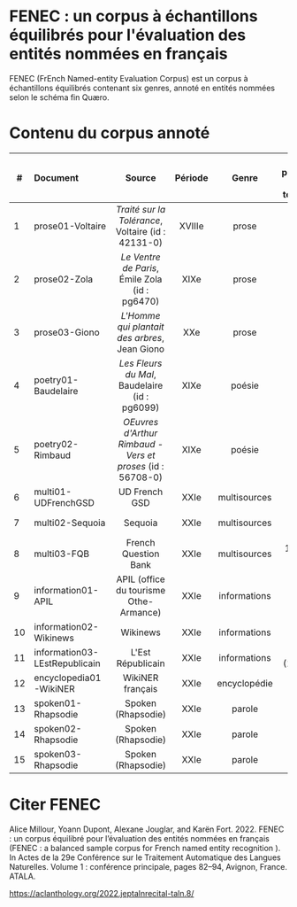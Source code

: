 # FENEC : un corpus à échantillons équilibrés pour l'évaluation des entités nommées en français

FENEC (FrEnch Named-entity Evaluation Corpus) est un corpus à échantillons équilibrés contenant six genres, annoté en entités nommées selon le schéma fin Quæro.

# Contenu du corpus annoté
| # | Document | Source | Période | Genre | Nb. phrases (Nb. tokens) | Licence | version |
| -- |:--------|:-------:|:-------:|:-----:|:------------------------:| -------:| :---:|
1 | prose01-Voltaire  | *Traité sur la Tolérance*, Voltaire (id : 42131-0) | XVIIIe | prose | 40 (1 020) | Project [Gutenberg](https://www.gutenberg.org/policy/license.html) |v1|
2 | prose02-Zola  | *Le Ventre de Paris*, Émile Zola (id : pg6470) | XIXe | prose | 51 (1 002) | Project [Gutenberg](https://www.gutenberg.org/policy/license.html) |v1|
3 | prose03-Giono | *L'Homme qui plantait des arbres*, Jean Giono | XXe | prose  | 53 (1 013) | Public Domain|v1|
4 | poetry01-Baudelaire  | *Les Fleurs du Mal*, Baudelaire (id : pg6099) | XIXe  | poésie | 30 (1 014) | Project [Gutenberg](https://www.gutenberg.org/policy/license.html) |v1|
5 | poetry02-Rimbaud  | *OEuvres d'Arthur Rimbaud - Vers et proses* (id : 56708-0) | XIXe | poésie | 52 (1 027) | Project [Gutenberg](https://www.gutenberg.org/policy/license.html) |v1|
6 | multi01-UDFrenchGSD | UD French GSD | XXIe | multisources  | 35 (1 021) | CC BY-SA 4.0 |v1|
7 | multi02-Sequoia | Sequoia | XXIe | multisources | 44 (1 002) | Licence LGPL-LR |v1|
8 | multi03-FQB | French Question Bank | XXIe | multisources | 102 (1 006) | Licence LGPL-LR |v1|
9 | information01-APIL | APIL (office du tourisme Othe-Armance) | XXIe | informations  | 29 (1 002) | Licence LGPL-LR |v1|
10 | information02-Wikinews | Wikinews | XXIe | informations | 46 (1 024) | CC BY 2.5 |v1|
11 | information03-LEstRepublicain | L'Est Républicain | XXIe | informations | 40 (1,000)| CC BY-SA 2.0 |v1|
12 | encyclopedia01-WikiNER | WikiNER français | XXIe | encyclopédie | 36 (1 003) | CC BY 4.0 |v1|
13 | spoken01-Rhapsodie | Spoken (Rhapsodie) | XXIe | parole | 70 (1 028) | CC BY-SA 4.0 |v1|
14 | spoken02-Rhapsodie | Spoken (Rhapsodie) | XXIe | parole | 78 (1 014) | CC BY-SA 4.0 |v1|
15 | spoken03-Rhapsodie | Spoken (Rhapsodie) | XXIe | parole | 65 (1 019) | CC BY-SA 4.0 |v1|

# Citer FENEC

Alice Millour, Yoann Dupont, Alexane Jouglar, and Karën Fort. 2022. FENEC : un corpus équilibré pour l’évaluation des entités nommées en français (FENEC : a balanced sample corpus for French named entity recognition ). In Actes de la 29e Conférence sur le Traitement Automatique des Langues Naturelles. Volume 1 : conférence principale, pages 82–94, Avignon, France. ATALA.

https://aclanthology.org/2022.jeptalnrecital-taln.8/
